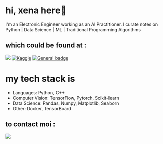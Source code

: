 
# hi, xena here👋
I'm an Electronic Engineer working as an AI Practitioner.
I curate notes on Python | Data Science |  ML | Traditional Programming Algorithms


## which could be found at : 

[![](https://img.shields.io/badge/Medium-12100E?style=for-the-badge&logo=medium&logoColor=white)](https://medium.com/@xenagarage)
[![Kaggle](https://img.shields.io/badge/Kaggle-035a7d?style=for-the-badge&logo=kaggle&logoColor=white)](https://www.kaggle.com/xenagarage)
[![General badge](https://img.shields.io/badge/github.io-XenaGarageOpenSourceBlog-<COLOR>.svg)](https://xenagarage.github.io)



# my tech stack is
- Languages: Python, C++
- Computer Vision: TensorFlow, Pytorch, Scikit-learn
- Data Science: Pandas, Numpy, Matplotlib, Seaborn
- Other: Docker, TensorBoard


## to contact moi :   
[![](https://img.shields.io/badge/linkedin-%230077B5.svg?&style=for-the-badge&logo=linkedin&logoColor=white)](https://www.linkedin.com/in/senanursahin/?locale=en_US) 


